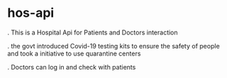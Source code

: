 # hos-api

. This is a Hospital Api for Patients and Doctors
  interaction 
  
. the govt introduced Covid-19 testing kits to ensure the safety of people and took a initiative to use quarantine centers

. Doctors can log in and check with patients

